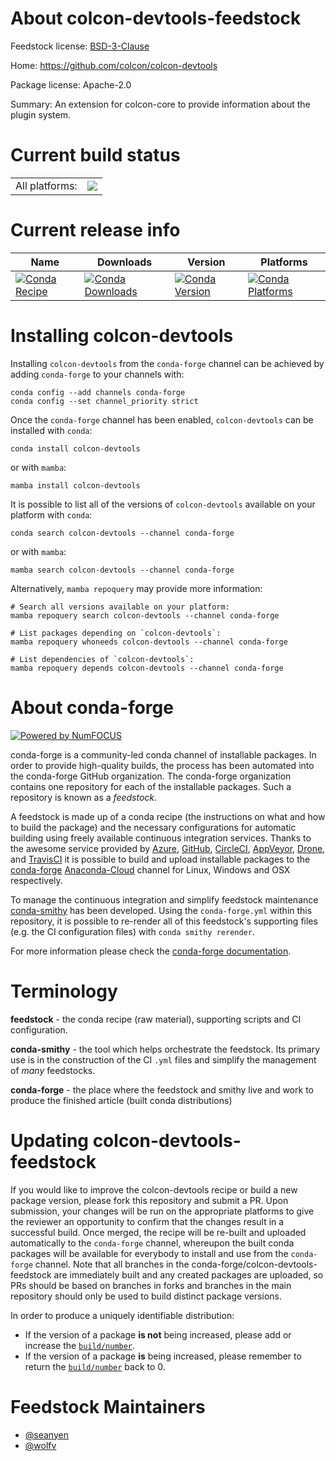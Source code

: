 About colcon-devtools-feedstock
===============================

Feedstock license: [BSD-3-Clause](https://github.com/conda-forge/colcon-devtools-feedstock/blob/main/LICENSE.txt)

Home: https://github.com/colcon/colcon-devtools

Package license: Apache-2.0

Summary: An extension for colcon-core to provide information about the plugin system.


Current build status
====================


<table><tr><td>All platforms:</td>
    <td>
      <a href="https://dev.azure.com/conda-forge/feedstock-builds/_build/latest?definitionId=8120&branchName=main">
        <img src="https://dev.azure.com/conda-forge/feedstock-builds/_apis/build/status/colcon-devtools-feedstock?branchName=main">
      </a>
    </td>
  </tr>
</table>

Current release info
====================

| Name | Downloads | Version | Platforms |
| --- | --- | --- | --- |
| [![Conda Recipe](https://img.shields.io/badge/recipe-colcon--devtools-green.svg)](https://anaconda.org/conda-forge/colcon-devtools) | [![Conda Downloads](https://img.shields.io/conda/dn/conda-forge/colcon-devtools.svg)](https://anaconda.org/conda-forge/colcon-devtools) | [![Conda Version](https://img.shields.io/conda/vn/conda-forge/colcon-devtools.svg)](https://anaconda.org/conda-forge/colcon-devtools) | [![Conda Platforms](https://img.shields.io/conda/pn/conda-forge/colcon-devtools.svg)](https://anaconda.org/conda-forge/colcon-devtools) |

Installing colcon-devtools
==========================

Installing `colcon-devtools` from the `conda-forge` channel can be achieved by adding `conda-forge` to your channels with:

```
conda config --add channels conda-forge
conda config --set channel_priority strict
```

Once the `conda-forge` channel has been enabled, `colcon-devtools` can be installed with `conda`:

```
conda install colcon-devtools
```

or with `mamba`:

```
mamba install colcon-devtools
```

It is possible to list all of the versions of `colcon-devtools` available on your platform with `conda`:

```
conda search colcon-devtools --channel conda-forge
```

or with `mamba`:

```
mamba search colcon-devtools --channel conda-forge
```

Alternatively, `mamba repoquery` may provide more information:

```
# Search all versions available on your platform:
mamba repoquery search colcon-devtools --channel conda-forge

# List packages depending on `colcon-devtools`:
mamba repoquery whoneeds colcon-devtools --channel conda-forge

# List dependencies of `colcon-devtools`:
mamba repoquery depends colcon-devtools --channel conda-forge
```


About conda-forge
=================

[![Powered by
NumFOCUS](https://img.shields.io/badge/powered%20by-NumFOCUS-orange.svg?style=flat&colorA=E1523D&colorB=007D8A)](https://numfocus.org)

conda-forge is a community-led conda channel of installable packages.
In order to provide high-quality builds, the process has been automated into the
conda-forge GitHub organization. The conda-forge organization contains one repository
for each of the installable packages. Such a repository is known as a *feedstock*.

A feedstock is made up of a conda recipe (the instructions on what and how to build
the package) and the necessary configurations for automatic building using freely
available continuous integration services. Thanks to the awesome service provided by
[Azure](https://azure.microsoft.com/en-us/services/devops/), [GitHub](https://github.com/),
[CircleCI](https://circleci.com/), [AppVeyor](https://www.appveyor.com/),
[Drone](https://cloud.drone.io/welcome), and [TravisCI](https://travis-ci.com/)
it is possible to build and upload installable packages to the
[conda-forge](https://anaconda.org/conda-forge) [Anaconda-Cloud](https://anaconda.org/)
channel for Linux, Windows and OSX respectively.

To manage the continuous integration and simplify feedstock maintenance
[conda-smithy](https://github.com/conda-forge/conda-smithy) has been developed.
Using the ``conda-forge.yml`` within this repository, it is possible to re-render all of
this feedstock's supporting files (e.g. the CI configuration files) with ``conda smithy rerender``.

For more information please check the [conda-forge documentation](https://conda-forge.org/docs/).

Terminology
===========

**feedstock** - the conda recipe (raw material), supporting scripts and CI configuration.

**conda-smithy** - the tool which helps orchestrate the feedstock.
                   Its primary use is in the construction of the CI ``.yml`` files
                   and simplify the management of *many* feedstocks.

**conda-forge** - the place where the feedstock and smithy live and work to
                  produce the finished article (built conda distributions)


Updating colcon-devtools-feedstock
==================================

If you would like to improve the colcon-devtools recipe or build a new
package version, please fork this repository and submit a PR. Upon submission,
your changes will be run on the appropriate platforms to give the reviewer an
opportunity to confirm that the changes result in a successful build. Once
merged, the recipe will be re-built and uploaded automatically to the
`conda-forge` channel, whereupon the built conda packages will be available for
everybody to install and use from the `conda-forge` channel.
Note that all branches in the conda-forge/colcon-devtools-feedstock are
immediately built and any created packages are uploaded, so PRs should be based
on branches in forks and branches in the main repository should only be used to
build distinct package versions.

In order to produce a uniquely identifiable distribution:
 * If the version of a package **is not** being increased, please add or increase
   the [``build/number``](https://docs.conda.io/projects/conda-build/en/latest/resources/define-metadata.html#build-number-and-string).
 * If the version of a package **is** being increased, please remember to return
   the [``build/number``](https://docs.conda.io/projects/conda-build/en/latest/resources/define-metadata.html#build-number-and-string)
   back to 0.

Feedstock Maintainers
=====================

* [@seanyen](https://github.com/seanyen/)
* [@wolfv](https://github.com/wolfv/)

